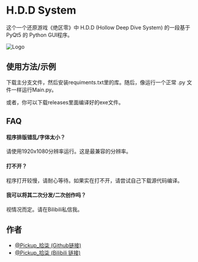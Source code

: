 
# H.D.D System

这个一个还原游戏《绝区零》中 H.D.D (Hollow Deep Dive System) 的一段基于 PyQt5 的 Python GUI程序。





![Logo](https://i.postimg.cc/4yfbFfGC/H-D-D.png)


## 使用方法/示例

下载主分支文件，然后安装requiments.txt里的库。随后，像运行一个正常 .py 文件一样运行Main.py。

或者，你可以下载releases里面编译好的exe文件。
## FAQ

#### 程序排版错乱/字体太小？
请使用1920x1080分辨率运行。这是最兼容的分辨率。

#### 打不开？

程序打开较慢，请耐心等待。如果实在打不开，请尝试自己下载源代码编译。

#### 我可以将其二次分发/二次创作吗？

视情况而定。请在Bilibili私信我。


## 作者

- [@Pickup_拾柒 (Github链接)](https://github.com/PPicku)
- [@Pickup_拾柒 (Bilibili 链接)](https://space.bilibili.com/1638525867)

